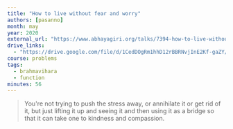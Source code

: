 ```yaml
---
title: "How to live without fear and worry"
authors: [pasanno]
month: may
year: 2020
external_url: "https://www.abhayagiri.org/talks/7394-how-to-live-without-fear-and-worry"
drive_links:
  - "https://drive.google.com/file/d/1CedDOgRm1hhD12rBBRNvjInE2Kf-gaZY/view?usp=drivesdk"
course: problems
tags:
  - brahmavihara
  - function
minutes: 56
---
```


> You're not trying to push the stress away, or annihilate it or get rid of it, but just lifting it up and seeing it and then using it as a bridge so that it can take one to kindness and compassion.

